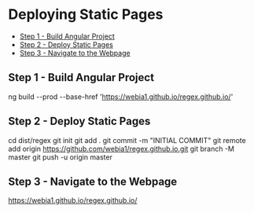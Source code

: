 # Deploying Static Pages

<!-- @import "[TOC]" {cmd="toc" depthFrom=2 depthTo=6 orderedList=false} -->

<!-- code_chunk_output -->

- [Step 1 - Build Angular Project](#step-1-build-angular-project)
- [Step 2 - Deploy Static Pages](#step-2-deploy-static-pages)
- [Step 3 - Navigate to the Webpage](#step-3-navigate-to-the-webpage)

<!-- /code_chunk_output -->

## Step 1 - Build Angular Project

ng build --prod --base-href 'https://webia1.github.io/regex.github.io/'

## Step 2 - Deploy Static Pages

cd dist/regex
git init
git add .
git commit -m "INITIAL COMMIT"
git remote add origin https://github.com/webia1/regex.github.io.git
git branch -M master
git push -u origin master

## Step 3 - Navigate to the Webpage

<https://webia1.github.io/regex.github.io/>

